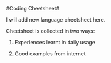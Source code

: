 #Coding Cheetsheet#

I will add new language cheetsheet here.

Cheetsheet is collected in two ways:

1. Experiences learnt in daily usage

2. Good examples from internet

